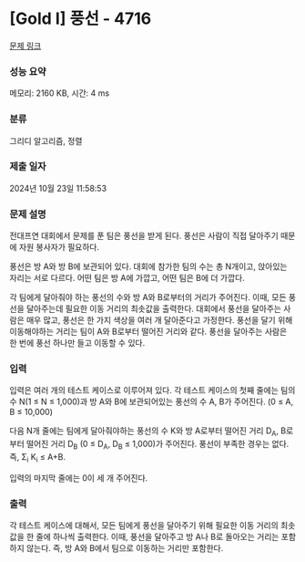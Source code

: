 # [Gold I] 풍선 - 4716 

[문제 링크](https://www.acmicpc.net/problem/4716) 

### 성능 요약

메모리: 2160 KB, 시간: 4 ms

### 분류

그리디 알고리즘, 정렬

### 제출 일자

2024년 10월 23일 11:58:53

### 문제 설명

<p>전대프연 대회에서 문제를 푼 팀은 풍선을 받게 된다. 풍선은 사람이 직접 달아주기 때문에 자원 봉사자가 필요하다.</p>

<p>풍선은 방 A와 방 B에 보관되어 있다. 대회에 참가한 팀의 수는 총 N개이고, 앉아있는 자리는 서로 다르다. 어떤 팀은 방 A에 가깝고, 어떤 팀은 B에 더 가깝다. </p>

<p>각 팀에게 달아줘야 하는 풍선의 수와 방 A와 B로부터의 거리가 주어진다. 이때, 모든 풍선을 달아주는데 필요한 이동 거리의 최솟값을 출력한다. 대회에서 풍선을 달아주는 사람은 매우 많고, 풍선은 한 가지 색상을 여러 개 달아준다고 가정한다. 풍선을 달기 위해 이동해야하는 거리는 팀이 A와 B로부터 떨어진 거리와 같다. 풍선을 달아주는 사람은 한 번에 풍선 하나만 들고 이동할 수 있다.</p>

### 입력 

 <p>입력은 여러 개의 테스트 케이스로 이루어져 있다. 각 테스트 케이스의 첫째 줄에는 팀의 수 N(1 ≤ N ≤ 1,000)과 방 A와 B에 보관되어있는 풍선의 수 A, B가 주어진다. (0 ≤ A, B ≤ 10,000) </p>

<p>다음 N개 줄에는 팀에게 달아줘야하는 풍선의 수 K와 방 A로부터 떨어진 거리 D<sub>A</sub>, B로부터 떨어진 거리 D<sub>B</sub> (0 ≤ D<sub>A</sub>, D<sub>B</sub> ≤ 1,000)가 주어진다. 풍선이 부족한 경우는 없다. 즉, Σ<sub>i</sub> K<sub>i</sub> ≤ A+B.</p>

<p>입력의 마지막 줄에는 0이 세 개 주어진다.</p>

### 출력 

 <p>각 테스트 케이스에 대해서, 모든 팀에게 풍선을 달아주기 위해 필요한 이동 거리의 최솟값을 한 줄에 하나씩 출력한다. 이때, 풍선을 달아주고 방 A나 B로 돌아오는 거리는 포함하지 않는다. 즉, 방 A와 B에서 팀으로 이동하는 거리만 포함한다.</p>

